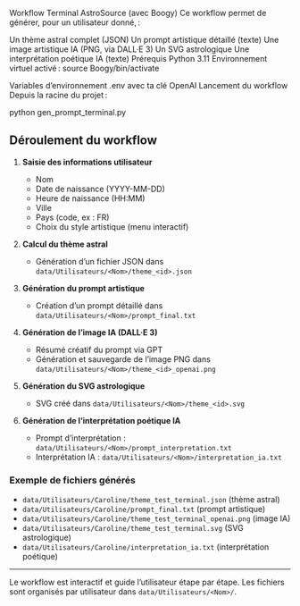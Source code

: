 Workflow Terminal AstroSource (avec Boogy)
Ce workflow permet de générer, pour un utilisateur donné, :

Un thème astral complet (JSON)
Un prompt artistique détaillé (texte)
Une image artistique IA (PNG, via DALL·E 3)
Un SVG astrologique
Une interprétation poétique IA (texte)
Prérequis
Python 3.11
Environnement virtuel activé :
source Boogy/bin/activate

Variables d’environnement .env avec ta clé OpenAI
Lancement du workflow
Depuis la racine du projet :

python gen_prompt_terminal.py

## Déroulement du workflow

1. **Saisie des informations utilisateur**
   - Nom
   - Date de naissance (YYYY-MM-DD)
   - Heure de naissance (HH:MM)
   - Ville
   - Pays (code, ex : FR)
   - Choix du style artistique (menu interactif)

2. **Calcul du thème astral**
   - Génération d’un fichier JSON dans `data/Utilisateurs/<Nom>/theme_<id>.json`

3. **Génération du prompt artistique**
   - Création d’un prompt détaillé dans `data/Utilisateurs/<Nom>/prompt_final.txt`

4. **Génération de l’image IA (DALL·E 3)**
   - Résumé créatif du prompt via GPT
   - Génération et sauvegarde de l’image PNG dans `data/Utilisateurs/<Nom>/theme_<id>_openai.png`

5. **Génération du SVG astrologique**
   - SVG créé dans `data/Utilisateurs/<Nom>/theme_<id>.svg`

6. **Génération de l’interprétation poétique IA**
   - Prompt d’interprétation : `data/Utilisateurs/<Nom>/prompt_interpretation.txt`
   - Interprétation IA : `data/Utilisateurs/<Nom>/interpretation_ia.txt`

### Exemple de fichiers générés

- `data/Utilisateurs/Caroline/theme_test_terminal.json` (thème astral)
- `data/Utilisateurs/Caroline/prompt_final.txt` (prompt artistique)
- `data/Utilisateurs/Caroline/theme_test_terminal_openai.png` (image IA)
- `data/Utilisateurs/Caroline/theme_test_terminal.svg` (SVG astrologique)
- `data/Utilisateurs/Caroline/interpretation_ia.txt` (interprétation poétique)

---

Le workflow est interactif et guide l’utilisateur étape par étape. Les fichiers sont organisés par utilisateur dans `data/Utilisateurs/<Nom>/`.



